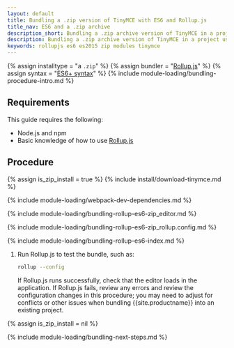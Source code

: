 ```yaml
---
layout: default
title: Bundling a .zip version of TinyMCE with ES6 and Rollup.js
title_nav: ES6 and a .zip archive
description_short: Bundling a .zip archive version of TinyMCE in a project using ES6 and Rollup.js
description: Bundling a .zip archive version of TinyMCE in a project using ES6 and Rollup.js
keywords: rollupjs es6 es2015 zip modules tinymce
---
```


{% assign installtype = "a `.zip`" %}
{% assign bundler = "[Rollup.js](https://www.rollupjs.org/)" %}
{% assign syntax = "[ES6+ syntax](https://developer.mozilla.org/en-US/docs/Web/JavaScript/Guide/Modules)" %}
{% include module-loading/bundling-procedure-intro.md %}

## Requirements

This guide requires the following:

- Node.js and npm
- Basic knowledge of how to use [Rollup.js](https://www.rollupjs.org/)

## Procedure

{% assign is_zip_install = true %}
{% include install/download-tinymce.md %}

{% include module-loading/webpack-dev-dependencies.md %}

{% include module-loading/bundling-rollup-es6-zip_editor.md %}

{% include module-loading/bundling-rollup-es6-zip_rollup.config.md %}

{% include module-loading/bundling-rollup-es6-index.md %}

1. Run Rollup.js to test the bundle, such as:

    ```sh
    rollup --config
    ```

    If Rollup.js runs successfully, check that the editor loads in the application.
    If Rollup.js fails, review any errors and review the configuration changes in this procedure; you may need to adjust for conflicts or other issues when bundling {{site.productname}} into an existing project.

{% assign is_zip_install = nil %}

{% include module-loading/bundling-next-steps.md %}